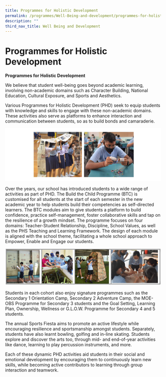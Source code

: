 ```yaml
---
title: Programmes for Holistic Development
permalink: /programmes/Well-Being-and-development/programmes-for-holistic-development/
description: ""
third_nav_title: Well Being and Development
---
```

# **Programmes for Holistic Development**

**Programmes for Holistic Development**

We believe that student well-being goes beyond academic learning, involving non-academic domains such as Character Building, National Education, Cultural Exposure, and Sports and Aesthetics.

Various Programmes for Holistic Development (PHD) seek to equip students with knowledge and skills to engage with these non-academic domains. These activities also serve as platforms to enhance interaction and communication between students, so as to build bonds and camaraderie.

![](/images/holistic.jpg)

Over the years, our school has introduced students to a wide range of activities as part of PHD. The Build the Child Programme (BTC) is customised for all students at the start of each semester in the new academic year to help students build their competencies as self-directed learners. The BTC modules aim to give students a platform to build confidence, practice self-management, foster collaborative skills and tap on the resilience of a growth mindset. The programme focuses on four domains: Teacher-Student Relationship, Discipline, School Values, as well as the PHS Teaching and Learning Framework. The design of each module is aligned with the school theme, facilitating a whole school approach to Empower, Enable and Engage our students.

![](/images/holistic1.jpg)

Students in each cohort also enjoy signature programmes such as the Secondary 1 Orientation Camp, Secondary 2 Adventure Camp, the MOE-OBS Programme for Secondary 3 students and the Goal Setting, Learning Plan, Ownership, Wellness or G.L.O.W. Programme for Secondary 4 and 5 students.  

The annual Sports Fiesta aims to promote an active lifestyle while encouraging resilience and sportsmanship amongst students. Separately, students have also learnt bowling, golfing and in-line skating. Students explore and discover the arts too, through mid- and end-of-year activities like dance, learning to play percussion instruments, and more.

Each of these dynamic PHD activities aid students in their social and emotional development by encouraging them to continuously learn new skills, while becoming active contributors to learning through group interaction and teamwork.